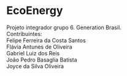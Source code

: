 # EcoEnergy 
Projeto integrador grupo 6. Generation Brasil.
<br>Contribuintes:
<br>Felipe Ferreira da Costa Santos
<br>Flávia Antunes de Oliveira
<br>Gabriel Luiz dos Reis
<br>João Pedro Basaglia Batista
<br>Joyce da Silva Oliveira 

